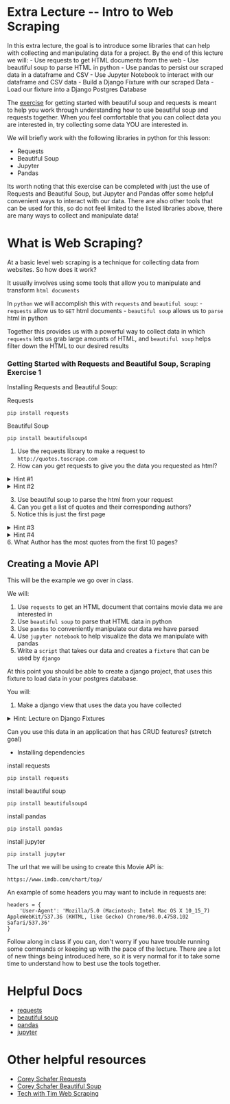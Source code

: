 # Extra Lecture -- Intro to Web Scraping

In this extra lecture, the goal is to introduce some libraries that can help with collecting and manipulating data for a project. By the end of this lecture we will:
    - Use requests to get HTML documents from the web
    - Use beautiful soup to parse HTML in python
    - Use pandas to persist our scraped data in a dataframe and CSV
    - Use Jupyter Notebook to interact with our dataframe and CSV data
    - Build a Django Fixture with our scraped Data
    - Load our fixture into a Django Postgres Database


The [exercise](#getting-started-with-requests-and-beautiful-soup-scraping-exercise-1) for getting started with beautiful soup and requests is meant to help you work through understanding how to use beautiful soup and requests together. When you feel comfortable that you can collect data you are interested in, try collecting some data YOU are interested in.



We will briefly work with the following libraries in python for this lesson:

- Requests
- Beautiful Soup
- Jupyter
- Pandas

Its worth noting that this exercise can be completed with just the use of Requests and Beautiful Soup, but Jupyter and Pandas offer some helpful convenient ways to interact with our data. There are also other tools that can be used for this, so do not feel limited to the listed libraries above, there are many ways to collect and manipulate data!


# What is Web Scraping?

At a basic level web scraping is a technique for collecting data from websites. So how does it work?

It usually involves using some tools that allow you to manipulate and transform `html documents`

In `python` we will accomplish this with `requests` and `beautiful soup`:
    - `requests` allow us to `GET` html documents
    - `beautiful soup` allows us to `parse` html in python

Together this provides us with a powerful way to collect data in which `requests` lets us grab large amounts of HTML, and `beautiful soup` helps filter down the HTML to our desired results




### Getting Started with Requests and Beautiful Soup, Scraping Exercise 1

Installing Requests and Beautiful Soup:

Requests
```
pip install requests
```

Beautiful Soup
```
pip install beautifulsoup4
```

1. Use the requests library to make a request to `http://quotes.toscrape.com`
2. How can you get requests to give you the data you requested as html?
<details>
  <summary>Hint #1</summary>
  <p>use the dir() method on the variable that stores your request, what methods are available?</p>
</details>

<details>
  <summary>Hint #2</summary>
  <p>Using the requests documentation, are there any methods that can help us get the html content from the request?</p>
</details>

3. Use beautiful soup to parse the html from your request
4. Can you get a list of quotes and their corresponding authors?
5. Notice this is just the first page
<details>
  <summary>Hint #3</summary>
  <p>What happens if you click the next button? Does your url appear to change?</p>
</details>

<details>
  <summary>Hint #4</summary>
  <p>Is there a pattern to how the next pages form their url's?</p>
</details>
6. What Author has the most quotes from the first 10 pages?


## Creating a Movie API

This will be the example we go over in class.

We will:
1. Use `requests` to get an HTML document that contains movie data we are interested in
2. Use `beautiful soup` to parse that HTML data in python
3. Use `pandas` to conveniently manipulate our data we have parsed
4. Use `jupyter notebook` to help visualize the data we manipulate with pandas
5. Write a `script` that takes our data and creates a `fixture` that can be used by `django`


At this point you should be able to create a django project, that uses this fixture to load data in your postgres database.

You will:
1. Make a django view that uses the data you have collected
<details>
  <summary>Hint: Lecture on Django Fixtures</summary>
  <p>Check out <a href="https://www.youtube.com/watch?v=m6uUh-oi8fI">Django Fixtures Lecture</a> if you need some help creating an API in django with a fixture</p>
</details>


Can you use this data in an application that has CRUD features? (stretch goal)


- Installing dependencies

install requests
```
pip install requests
```

install beautiful soup
```
pip install beautifulsoup4
```

install pandas
```
pip install pandas
```

install jupyter
```
pip install jupyter
```


The url that we will be using to create this Movie API is:

`https://www.imdb.com/chart/top/`


An example of some headers you may want to include in requests are:

```
headers = {
    'User-Agent': 'Mozilla/5.0 (Macintosh; Intel Mac OS X 10_15_7) AppleWebKit/537.36 (KHTML, like Gecko) Chrome/98.0.4758.102 Safari/537.36'
}
```

Follow along in class if you can, don't worry if you have trouble running some commands or keeping up with the pace of the lecture. There are a lot of new things being introduced here, so it is very normal for it to take some time to understand how to best use the tools together.


# Helpful Docs
- [requests](https://requests.readthedocs.io/en/latest/)
- [beautiful soup](https://beautiful-soup-4.readthedocs.io/en/latest/#)
- [pandas](https://pandas.pydata.org/docs/)
- [jupyter](https://docs.jupyter.org/en/latest/)


# Other helpful resources
- [Corey Schafer Requests](https://www.youtube.com/watch?v=tb8gHvYlCFs&t=87s)
- [Corey Schafer Beautiful Soup](https://www.youtube.com/watch?v=ng2o98k983k&t=202s)
- [Tech with Tim Web Scraping](https://www.youtube.com/watch?v=gRLHr664tXA&t=270s)



